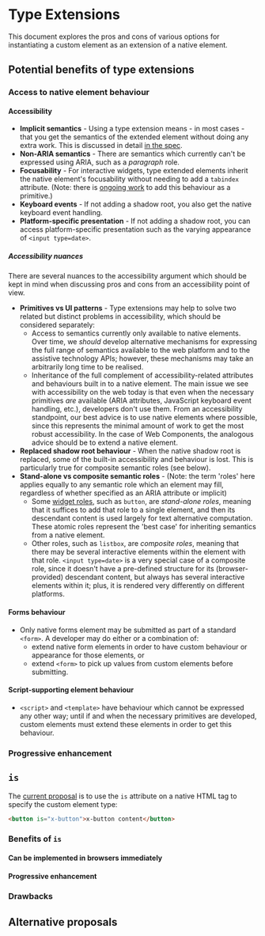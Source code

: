 # Type Extensions

This document explores the pros and cons of various options for instantiating a custom element as an extension of a native element.

## Potential benefits of type extensions

### Access to native element behaviour

#### Accessibility

* **Implicit semantics** - Using a type extension means - in most cases - that you get the semantics of the extended element without doing any extra work. This is discussed in detail [in the spec](http://w3c.github.io/webcomponents/spec/custom/#semantics).
* **Non-ARIA semantics** - There are semantics which currently can't be expressed using ARIA, such as a _paragraph_ role.
* **Focusability** - For interactive widgets, type extended elements inherit the native element's focusability without needing to add a `tabindex` attribute. (Note: there is [ongoing work](https://docs.google.com/document/d/1k93Ez6yNSyWQDtGjdJJqTBPmljk9l2WS3JTe5OHHB50/edit?pli=1) to add this behaviour as a primitive.)
* **Keyboard events** - If not adding a shadow root, you also get the native keyboard event handling.
* **Platform-specific presentation** - If not adding a shadow root, you can access platform-specific presentation such as the varying appearance of `<input type=date>`.

##### Accessibility nuances

There are several nuances to the accessibility argument which should be kept in mind when discussing pros and cons from an accessibility point of view.

* **Primitives vs UI patterns** - Type extensions may help to solve two related but distinct problems in accessibility, which should be considered separately:
  * Access to semantics currently only available to native elements. Over time, we _should_ develop alternative mechanisms for expressing the full range of semantics available to the web platform and to the assistive technology APIs; however, these mechanisms may take an arbitrarily long time to be realised.
  * Inheritance of the full complement of accessibility-related attributes and behaviours built in to a native element. The main issue we see with accessibility on the web today is that even when the necessary primitives _are_ available (ARIA attributes, JavaScript keyboard event handling, etc.), developers don't use them. From an accessibility standpoint, our best advice is to use native elements where possible, since this represents the minimal amount of work to get the most robust accessibility. In the case of Web Components, the analogous advice should be to extend a native element.
* **Replaced shadow root behaviour** - When the native shadow root is replaced, some of the built-in accessibility and behaviour is lost. This is particularly true for composite semantic roles (see below).
* **Stand-alone vs composite semantic roles** - (Note: the term 'roles' here applies equally to any semantic role which an element may fill, regardless of whether specified as an ARIA attribute or implicit)
  * Some [widget roles](http://www.w3.org/TR/wai-aria/roles#widget_roles), such as `button`, are _stand-alone roles_, meaning that it suffices to add that role to a single element, and then its descendant content is used largely for text alternative computation. These atomic roles represent the 'best case' for inheriting semantics from a native element.
  * Other roles, such as `listbox`, are _composite roles_, meaning that there may be several interactive elements within the element with that role. `<input type=date>` is a very special case of a composite role, since it doesn't have a pre-defined structure for its (browser-provided) descendant content, but always has several interactive elements within it; plus, it is rendered very differently on different platforms. 

#### Forms behaviour

* Only native forms element may be submitted as part of a standard `<form>`. A developer may do either or a combination of:
  * extend native form elements in order to have custom behaviour or appearance for those elements, or 
  * extend `<form>` to pick up values from custom elements before submitting. 

#### Script-supporting element behaviour

* `<script>` and `<template>` have behaviour which cannot be expressed any other way; until if and when the necessary primitives are developed, custom elements must extend these elements in order to get this behaviour.

### Progressive enhancement

## `is`

The [current proposal](http://www.w3.org/TR/custom-elements/#dfn-type-extension) is to use the `is` attribute on a native HTML tag to specify the custom element type:

```html
<button is="x-button">x-button content</button>
```

### Benefits of `is`

#### Can be implemented in browsers immediately

#### Progressive enhancement

### Drawbacks

## Alternative proposals
